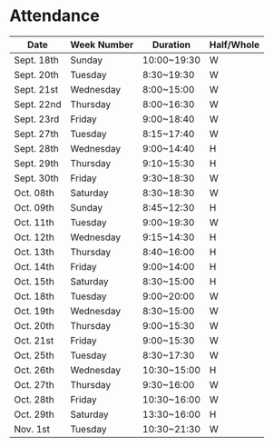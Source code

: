 # Attendance

| Date       | Week Number | Duration    | Half/Whole |
|------------|-------------|-------------|------------|
| Sept. 18th | Sunday      | 10:00~19:30 | W          |
| Sept. 20th | Tuesday     |  8:30~19:30 | W          |
| Sept. 21st | Wednesday   |  8:00~15:00 | W          |
| Sept. 22nd | Thursday    | 8:00~16:30  | W          |
| Sept. 23rd | Friday      | 9:00~18:40  | W          |
| Sept. 27th | Tuesday     | 8:15~17:40  | W          |
| Sept. 28th | Wednesday   | 9:00~14:40  | H          |
| Sept. 29th | Thursday    | 9:10~15:30  | H          |
| Sept. 30th | Friday      | 9:30~18:30  | W          |
| Oct. 08th  | Saturday    | 8:30~18:30  | W          |
| Oct. 09th  | Sunday      | 8:45~12:30  | H          |
| Oct. 11th  | Tuesday     | 9:00~19:30  | W          |
| Oct. 12th  | Wednesday   | 9:15~14:30  | H          |
| Oct. 13th  | Thursday    | 8:40~16:00  | H          |
| Oct. 14th  | Friday      | 9:00~14:00  | H          |
| Oct. 15th  | Saturday    | 8:30~15:00  | H          |
| Oct. 18th  | Tuesday     | 9:00~20:00  | W          |
| Oct. 19th  | Wednesday   | 8:30~15:00  | W          |
| Oct. 20th  | Thursday    | 9:00~15:30  | W          |
| Oct. 21st  | Friday      | 9:00~15:30  | W          |
| Oct. 25th  | Tuesday     | 8:30~17:30  | W          |
| Oct. 26th  | Wednesday   | 10:30~15:00 | H          |
| Oct. 27th  | Thursday    | 9:30~16:00  | W          |
| Oct. 28th  | Friday      | 10:30~16:00 | W          |
| Oct. 29th  | Saturday    | 13:30~16:00 | H          |
| Nov. 1st   | Tuesday     | 10:30~21:30 | W          |
